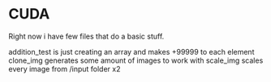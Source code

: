 # CUDA
Right now i have few files that do a basic stuff.

addition_test is just creating an array and makes +99999 to each element
clone_img generates some amount of images to work with
scale_img scales every image from /input folder x2